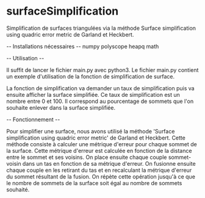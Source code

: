 # surfaceSimplification

Simplification de surfaces triangulées via la méthode Surface simplification using quadric error metric de Garland et Heckbert.

-- Installations nécessaires --
numpy
polyscope
heapq
math

-- Utilisation --

Il suffit de lancer le fichier main.py avec python3.
Le fichier main.py contient un exemple d'utilisation de la fonction de simplification de surface.

La fonction de simplification va demander un taux de simplification puis va ensuite afficher la surface simplifiée.
Ce taux de simplification est un nombre entre 0 et 100.
Il correspond au pourcentage de sommets que l'on souhaite enlever dans la surface simplifiée.

-- Fonctionnement --

Pour simplifier une surface, nous avons utilisé la méthode 'Surface simplification using quadric error metric' de Garland et Heckbert.
Cette méthode consiste à calculer une métrique d'erreur pour chaque sommet de la surface.
Cette métrique d'erreur est calculée en fonction de la distance entre le sommet et ses voisins.
On place ensuite chaque couple sommet-voisin dans un tas en fonction de sa métrique d'erreur.
On fusionne ensuite chaque couple en les retirant du tas et en recalculant la métrique d'erreur du sommet résultant de la fusion.
On répète cette opération jusqu'à ce que le nombre de sommets de la surface soit égal au nombre de sommets souhaité.
